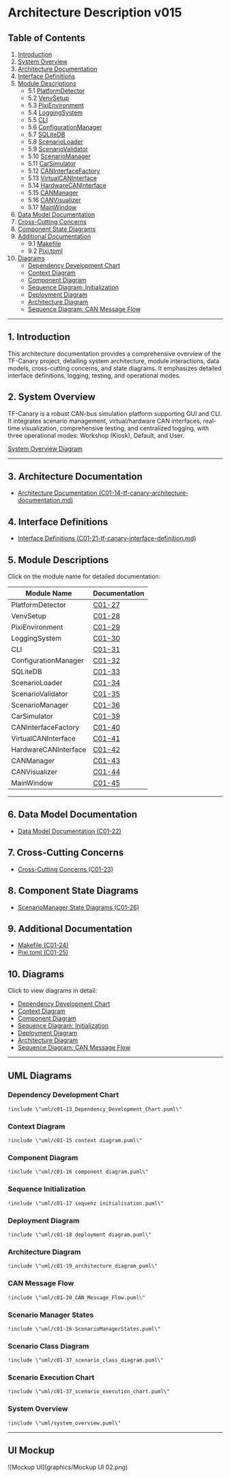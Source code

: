 # Architecture Description v015

## Table of Contents

1. [Introduction](#introduction)  
2. [System Overview](#system-overview)  
3. [Architecture Documentation](docs/descriptions/C01-14-tf-canary-architecture-documentation.md)  
4. [Interface Definitions](docs/descriptions/C01-21-tf-canary-interface-definition.md)  
5. [Module Descriptions](#module-descriptions)  
   - 5.1 [PlatformDetector](docs/descriptions/C01-27-tf-canary-plattformDetector.md)  
   - 5.2 [VenvSetup](docs/descriptions/C01-28-tf-canary-venv-setup.md)  
   - 5.3 [PixiEnvironment](docs/descriptions/C01-29-tf-canary-pixi-environment.md)  
   - 5.4 [LoggingSystem](docs/descriptions/C01-30-tf-canary-LoggingSystem.md)  
   - 5.5 [CLI](docs/descriptions/C01-31-tf-canary-cli.md)  
   - 5.6 [ConfigurationManager](docs/descriptions/C01-32-tf-canary-ConfigurationManager.md)  
   - 5.7 [SQLiteDB](docs/descriptions/C01-33-tf-canary-SQLiteDBr.md)  
   - 5.8 [ScenarioLoader](docs/descriptions/C01-34-tf-canary-ScenarioLoader.md)  
   - 5.9 [ScenarioValidator](docs/descriptions/C01-35-tf-canary-ScenarioValidator.md)  
   - 5.10 [ScenarioManager](docs/descriptions/C01-36-tf-canary-ScenarioManager.md)  
   - 5.11 [CarSimulator](docs/descriptions/c01-39_CarSimulator.md)  
   - 5.12 [CANInterfaceFactory](docs/descriptions/c01-40_CANInterfaceFactoryr.md)  
   - 5.13 [VirtualCANInterface](docs/descriptions/c01-41_VirtualCANInterface.md)  
   - 5.14 [HardwareCANInterface](docs/descriptions/c01-42_HardwareCANInterface.md)  
   - 5.15 [CANManager](docs/descriptions/c01-43_CANManager.md)  
   - 5.16 [CANVisualizer](docs/descriptions/C01-44_CANVisualizer.md)  
   - 5.17 [MainWindow](docs/descriptions/c01-45_MainWindow.md)  
6. [Data Model Documentation](docs/descriptions/C01-22-tf-canary-data-model-documentation.md)  
7. [Cross-Cutting Concerns](docs/descriptions/C01-23-tf-canary-Cross-Cutting-Concerns.md)  
8. [Component State Diagrams](docs/diagrams/architecture/c01-26-ScenarioManagerStates.puml)  
9. [Additional Documentation](#additional-documentation)  
   - 9.1 [Makefile](docs/descriptions/C01-24-tf-canary-makefile.md)  
   - 9.2 [Pixi.toml](docs/descriptions/C01-25-tf-canary-pixi.toml)  
10. [Diagrams](#diagrams)  
    - [Dependency Development Chart](docs/diagrams/architecture/c01-13_Dependency_Development_Chart.puml)  
    - [Context Diagram](docs/diagrams/architecture/c01-15%20context%20diagram.puml)  
    - [Component Diagram](docs/diagrams/architecture/c01-16%20component%20diagram.puml)  
    - [Sequence Diagram: Initialization](docs/diagrams/architecture/c01-17%20sequenz%20initialisation.puml)  
    - [Deployment Diagram](docs/diagrams/architecture/c01-18%20deployment%20diagram.puml)  
    - [Architecture Diagram](docs/diagrams/architecture/c01-19_architecture_diagram_puml)  
    - [Sequence Diagram: CAN Message Flow](docs/diagrams/architecture/c01-20_CAN_Message_Flow.puml)  

---

## 1. Introduction

This architecture documentation provides a comprehensive overview of the TF-Canary project, detailing system architecture, module interactions, data models, cross-cutting concerns, and state diagrams. It emphasizes detailed interface definitions, logging, testing, and operational modes.

## 2. System Overview

TF-Canary is a robust CAN-bus simulation platform supporting GUI and CLI. It integrates scenario management, virtual/hardware CAN interfaces, real-time visualization, comprehensive testing, and centralized logging, with three operational modes: Workshop (Kiosk), Default, and User.

[System Overview Diagram](docs/diagrams/architecture/system_overview.puml)

---

## 3. Architecture Documentation

- [Architecture Documentation (C01-14-tf-canary-architecture-documentation.md)](docs/descriptions/C01-14-tf-canary-architecture-documentation.md)

## 4. Interface Definitions

- [Interface Definitions (C01-21-tf-canary-interface-definition.md)](docs/descriptions/C01-21-tf-canary-interface-definition.md)

## 5. Module Descriptions

Click on the module name for detailed documentation:

| Module Name            | Documentation |
|------------------------|---------------|
| PlatformDetector       | [C01-27](docs/descriptions/C01-27-tf-canary-plattformDetector.md) |
| VenvSetup              | [C01-28](docs/descriptions/C01-28-tf-canary-venv-setup.md) |
| PixiEnvironment        | [C01-29](docs/descriptions/C01-29-tf-canary-pixi-environment.md) |
| LoggingSystem          | [C01-30](docs/descriptions/C01-30-tf-canary-LoggingSystem.md) |
| CLI                    | [C01-31](docs/descriptions/C01-31-tf-canary-cli.md) |
| ConfigurationManager   | [C01-32](docs/descriptions/C01-32-tf-canary-ConfigurationManager.md) |
| SQLiteDB               | [C01-33](docs/descriptions/C01-33-tf-canary-SQLiteDBr.md) |
| ScenarioLoader         | [C01-34](docs/descriptions/C01-34-tf-canary-ScenarioLoader.md) |
| ScenarioValidator      | [C01-35](docs/descriptions/C01-35-tf-canary-ScenarioValidator.md) |
| ScenarioManager        | [C01-36](docs/descriptions/C01-36-tf-canary-ScenarioManager.md) |
| CarSimulator           | [C01-39](docs/descriptions/c01-39_CarSimulator.md) |
| CANInterfaceFactory    | [C01-40](docs/descriptions/c01-40_CANInterfaceFactoryr.md) |
| VirtualCANInterface    | [C01-41](docs/descriptions/c01-41_VirtualCANInterface.md) |
| HardwareCANInterface   | [C01-42](docs/descriptions/c01-42_HardwareCANInterface.md) |
| CANManager             | [C01-43](docs/descriptions/c01-43_CANManager.md) |
| CANVisualizer          | [C01-44](docs/descriptions/C01-44_CANVisualizer.md) |
| MainWindow             | [C01-45](docs/descriptions/c01-45_MainWindow.md) |

---

## 6. Data Model Documentation

- [Data Model Documentation (C01-22)](docs/descriptions/C01-22-tf-canary-data-model-documentation.md)

## 7. Cross-Cutting Concerns

- [Cross-Cutting Concerns (C01-23)](docs/descriptions/C01-23-tf-canary-Cross-Cutting-Concerns.md)

## 8. Component State Diagrams

- [ScenarioManager State Diagrams (C01-26)](docs/diagrams/architecture/c01-26-ScenarioManagerStates.puml)

## 9. Additional Documentation

- [Makefile (C01-24)](docs/descriptions/C01-24-tf-canary-makefile.md)
- [Pixi.toml (C01-25)](docs/descriptions/C01-25-tf-canary-pixi.toml)

## 10. Diagrams

Click to view diagrams in detail:

- [Dependency Development Chart](docs/diagrams/architecture/c01-13_Dependency_Development_Chart.puml)
- [Context Diagram](docs/diagrams/architecture/c01-15%20context%20diagram.puml)
- [Component Diagram](docs/diagrams/architecture/c01-16%20component%20diagram.puml)
- [Sequence Diagram: Initialization](docs/diagrams/architecture/c01-17%20sequenz%20initialisation.puml)
- [Deployment Diagram](docs/diagrams/architecture/c01-18%20deployment%20diagram.puml)
- [Architecture Diagram](docs/diagrams/architecture/c01-19_architecture_diagram_puml)
- [Sequence Diagram: CAN Message Flow](docs/diagrams/architecture/c01-20_CAN_Message_Flow.puml)

---

## UML Diagrams

### Dependency Development Chart
```plantuml
!include \"uml/c01-13_Dependency_Development_Chart.puml\"
```

### Context Diagram
```plantuml
!include \"uml/c01-15 context diagram.puml\"
```

### Component Diagram
```plantuml
!include \"uml/c01-16 component diagram.puml\"
```

### Sequence Initialization
```plantuml
!include \"uml/c01-17 sequenz initialisation.puml\"
```

### Deployment Diagram
```plantuml
!include \"uml/c01-18 deployment diagram.puml\"
```

### Architecture Diagram
```plantuml
!include \"uml/c01-19_architecture_diagram_puml\"
```

### CAN Message Flow
```plantuml
!include \"uml/c01-20_CAN_Message_Flow.puml\"
```

### Scenario Manager States
```plantuml
!include \"uml/c01-26-ScenarioManagerStates.puml\"
```

### Scenario Class Diagram
```plantuml
!include \"uml/c01-37_scenario_class_diagram.puml\"
```

### Scenario Execution Chart
```plantuml
!include \"uml/c01-37_scenario_execution_chart.puml\"
```

### System Overview
```plantuml
!include \"uml/system_overview.puml\"
```

---

## UI Mockup

![Mockup UI](graphics/Mockup UI 02.png)


